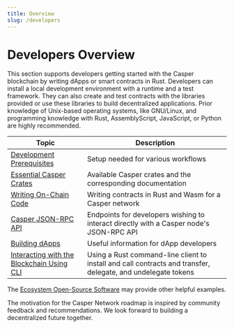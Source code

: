 ```yaml
---
title: Overview
slug: /developers
---
```


# Developers Overview

This section supports developers getting started with the Casper blockchain by writing dApps or smart contracts in Rust. Developers can install a local development environment with a runtime and a test framework. They can also create and test contracts with the libraries provided or use these libraries to build decentralized applications. Prior knowledge of Unix-based operating systems, like GNU/Linux, and programming knowledge with Rust, AssemblyScript, JavaScript, or Python are highly recommended.

| Topic                    | Description                         |
| ------------------------ | ----------------------------------- |
| [Development Prerequisites](./prerequisites.md) | Setup needed for various workflows |
| [Essential Casper Crates](./essential-crates.md) | Available Casper crates and the corresponding documentation |
| [Writing On-Chain Code](./writing-onchain-code/index.md) | Writing contracts in Rust and Wasm for a Casper network |
| [Casper JSON-RPC API](./json-rpc/index.md) | Endpoints for developers wishing to interact directly with a Casper node's JSON-RPC API |
| [Building dApps](./dapps/index.md) | Useful information for dApp developers |
| [Interacting with the Blockchain Using CLI](./cli/index.md) | Using a Rust command-line client to install and call contracts and transfer, delegate, and undelegate tokens |

The [Ecosystem Open-Source Software](../resources/casper-open-source-software.md) may provide other helpful examples. 

The motivation for the Casper Network roadmap is inspired by community feedback and recommendations. We look forward to building a decentralized future together.
